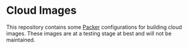 # Cloud Images

This repository contains some [Packer](https://www.packer.io) configurations for building cloud images. These images are at a testing stage at best and will not be maintained.